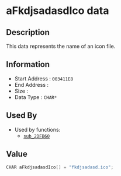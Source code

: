 # aFkdjsadasdIco data

## Description

This data represents the name of an icon file.

## Information

* Start Address : `003411E8`
* End Address : 
* Size : 
* Data Type : `CHAR*`

## Used By

* Used by functions:
  * [`sub_2DFB60`](sub_2DFB60.md)

## Value

```c
CHAR aFkdjsadasdIco[] = "fkdjsadasd.ico";
```

